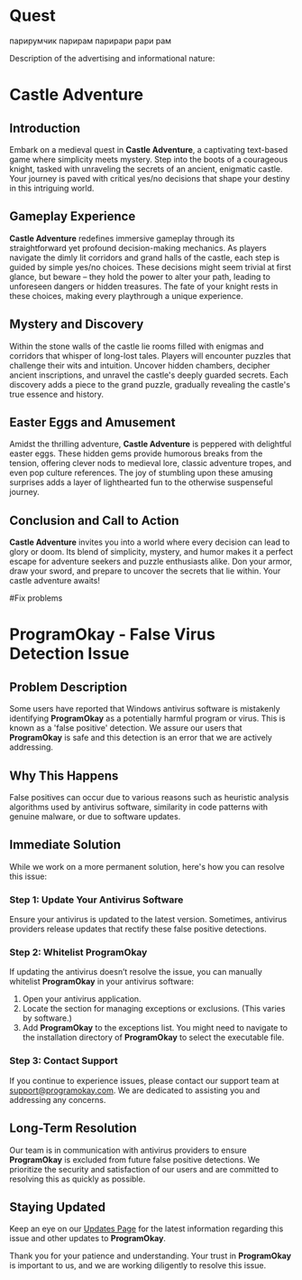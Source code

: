 # Quest
парирумчик парирам парирари рари рам

Description of the advertising and informational nature:
# Castle Adventure

## Introduction
Embark on a medieval quest in **Castle Adventure**, a captivating text-based game where simplicity meets mystery. Step into the boots of a courageous knight, tasked with unraveling the secrets of an ancient, enigmatic castle. Your journey is paved with critical yes/no decisions that shape your destiny in this intriguing world.

## Gameplay Experience
**Castle Adventure** redefines immersive gameplay through its straightforward yet profound decision-making mechanics. As players navigate the dimly lit corridors and grand halls of the castle, each step is guided by simple yes/no choices. These decisions might seem trivial at first glance, but beware – they hold the power to alter your path, leading to unforeseen dangers or hidden treasures. The fate of your knight rests in these choices, making every playthrough a unique experience.

## Mystery and Discovery
Within the stone walls of the castle lie rooms filled with enigmas and corridors that whisper of long-lost tales. Players will encounter puzzles that challenge their wits and intuition. Uncover hidden chambers, decipher ancient inscriptions, and unravel the castle's deeply guarded secrets. Each discovery adds a piece to the grand puzzle, gradually revealing the castle's true essence and history.

## Easter Eggs and Amusement
Amidst the thrilling adventure, **Castle Adventure** is peppered with delightful easter eggs. These hidden gems provide humorous breaks from the tension, offering clever nods to medieval lore, classic adventure tropes, and even pop culture references. The joy of stumbling upon these amusing surprises adds a layer of lighthearted fun to the otherwise suspenseful journey.

## Conclusion and Call to Action
**Castle Adventure** invites you into a world where every decision can lead to glory or doom. Its blend of simplicity, mystery, and humor makes it a perfect escape for adventure seekers and puzzle enthusiasts alike. Don your armor, draw your sword, and prepare to uncover the secrets that lie within. Your castle adventure awaits!

#Fix problems

# ProgramOkay - False Virus Detection Issue

## Problem Description
Some users have reported that Windows antivirus software is mistakenly identifying **ProgramOkay** as a potentially harmful program or virus. This is known as a 'false positive' detection. We assure our users that **ProgramOkay** is safe and this detection is an error that we are actively addressing.

## Why This Happens
False positives can occur due to various reasons such as heuristic analysis algorithms used by antivirus software, similarity in code patterns with genuine malware, or due to software updates.

## Immediate Solution
While we work on a more permanent solution, here's how you can resolve this issue:

### Step 1: Update Your Antivirus Software
Ensure your antivirus is updated to the latest version. Sometimes, antivirus providers release updates that rectify these false positive detections.

### Step 2: Whitelist ProgramOkay
If updating the antivirus doesn’t resolve the issue, you can manually whitelist **ProgramOkay** in your antivirus software:

1. Open your antivirus application.
2. Locate the section for managing exceptions or exclusions. (This varies by software.)
3. Add **ProgramOkay** to the exceptions list. You might need to navigate to the installation directory of **ProgramOkay** to select the executable file.

### Step 3: Contact Support
If you continue to experience issues, please contact our support team at [support@programokay.com](mailto:support@programokay.com). We are dedicated to assisting you and addressing any concerns.

## Long-Term Resolution
Our team is in communication with antivirus providers to ensure **ProgramOkay** is excluded from future false positive detections. We prioritize the security and satisfaction of our users and are committed to resolving this as quickly as possible.

## Staying Updated
Keep an eye on our [Updates Page](https://www.programokay.com/updates) for the latest information regarding this issue and other updates to **ProgramOkay**.

Thank you for your patience and understanding. Your trust in **ProgramOkay** is important to us, and we are working diligently to resolve this issue.
